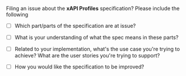 Filing an issue about the **xAPI Profiles** specification? Please include the following

- [ ] Which part/parts of the specification are at issue?

- [ ] What is your understanding of what the spec means in these parts?

- [ ] Related to your implementation, what's the use case you're trying to achieve? What are the user stories you're trying to support?

- [ ] How you would like the specification to be improved?
